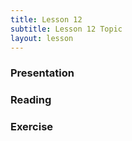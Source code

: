 ```yaml
---
title: Lesson 12
subtitle: Lesson 12 Topic
layout: lesson
---
```


<h3>Presentation</h3>
<h3>Reading</h3>
<h3>Exercise</h3>
